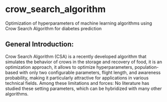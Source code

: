 # crow_search_algorithm
Optimization of hyperparameters of machine learning algorithms using Crow Search Algorithm for diabetes prediction
## General Introduction:
Crow Search Algorithm (CSA) is a recently developed algorithm that simulates the behavior of crows in the storage and recovery of food, it is an optimization approach, it allows to optimize hyperparameters, population-based with only two configurable parameters, flight length, and awareness probability, making it particularly attractive for applications in various technical fields. Among these limitations and forces: No literature has studied these setting parameters, which can be hybridized with many other algorithms.
